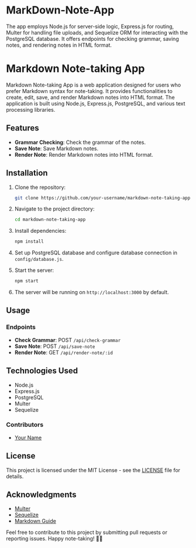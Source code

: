 # MarkDown-Note-App
The app employs Node.js for server-side logic, Express.js for routing, Multer for handling file uploads, and Sequelize ORM for interacting with the PostgreSQL database. It offers endpoints for checking grammar, saving notes, and rendering notes in HTML format.

# Markdown Note-taking App

Markdown Note-taking App is a web application designed for users who prefer Markdown syntax for note-taking. It provides functionalities to create, edit, save, and render Markdown notes into HTML format. The application is built using Node.js, Express.js, PostgreSQL, and various text processing libraries.

## Features

- **Grammar Checking**: Check the grammar of the notes.
- **Save Note**: Save Markdown notes.
- **Render Note**: Render Markdown notes into HTML format.

## Installation

1. Clone the repository:

   ```bash
   git clone https://github.com/your-username/markdown-note-taking-app.git
   ```

2. Navigate to the project directory:

   ```bash
   cd markdown-note-taking-app
   ```

3. Install dependencies:

   ```bash
   npm install
   ```

4. Set up PostgreSQL database and configure database connection in `config/database.js`.

5. Start the server:

   ```bash
   npm start
   ```

6. The server will be running on `http://localhost:3000` by default.

## Usage

### Endpoints

- **Check Grammar**: POST `/api/check-grammar`
- **Save Note**: POST `/api/save-note`
- **Render Note**: GET `/api/render-note/:id`


## Technologies Used

- Node.js
- Express.js
- PostgreSQL
- Multer
- Sequelize

### Contributors

- [Your Name](https://github.com/Sayantan-Ch)

## License

This project is licensed under the MIT License - see the [LICENSE](LICENSE) file for details.

## Acknowledgments

- [Multer](https://github.com/expressjs/multer)
- [Sequelize](https://sequelize.org/)
- [Markdown Guide](https://www.markdownguide.org/)

Feel free to contribute to this project by submitting pull requests or reporting issues. Happy note-taking! 📝✨
